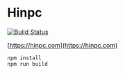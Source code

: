 # Hinpc

[![Build Status](https://travis-ci.org/Hinpc/www.svg?branch=master)](https://travis-ci.org/Hinpc/www)

[https://hinpc.com](https://hinpc.com)

```
npm install
npm run build
```
